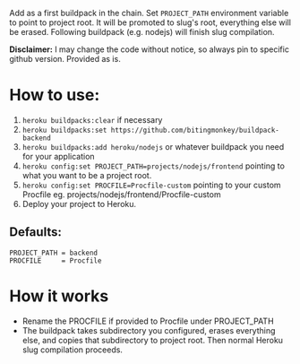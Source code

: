 Add as a first buildpack in the chain. Set `PROJECT_PATH` environment variable to point to project root. It will be promoted to slug's root, everything else will be erased. Following buildpack (e.g. nodejs) will finish slug compilation.

**Disclaimer:** I may change the code without notice, so always pin to specific github version. Provided as is.

# How to use:
1. `heroku buildpacks:clear` if necessary
2. `heroku buildpacks:set https://github.com/bitingmonkey/buildpack-backend`
3. `heroku buildpacks:add heroku/nodejs` or whatever buildpack you need for your application
4. `heroku config:set PROJECT_PATH=projects/nodejs/frontend` pointing to what you want to be a project root.
5. `heroku config:set PROCFILE=Procfile-custom` pointing to your custom Procfile eg. projects/nodejs/frontend/Procfile-custom
6. Deploy your project to Heroku.

## Defaults:
```
PROJECT_PATH = backend
PROCFILE     = Procfile
```

# How it works
- Rename the PROCFILE if provided to Procfile under PROJECT_PATH
- The buildpack takes subdirectory you configured, erases everything else, and copies that subdirectory to project root. Then normal Heroku slug compilation proceeds.
